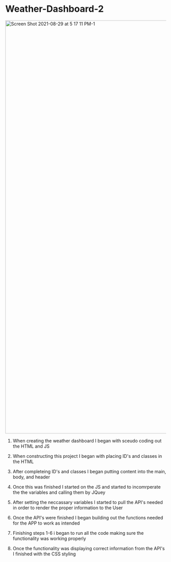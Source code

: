 # Weather-Dashboard-2
<img width="1289" alt="Screen Shot 2021-08-29 at 5 17 11 PM-1" src="https://user-images.githubusercontent.com/87398458/131289230-2a8f34af-d9bc-4674-9340-3c9172c45fc1.png">


1. When creating the weather dashboard I began with sceudo coding out the HTML and JS

2. When constructing this project I began with placing ID's and classes in the HTML 

3. After completeing ID's and classes I began putting content into the main, body, and header

4. Once this was finished I started on the JS and started to incomrperate the the variables and calling them by JQuey

5. After setting the neccassary variables I started to pull the API's needed in order to render the proper information to the User

6. Once the API's were finished I began building out the functions needed for the APP to work as intended 

7. Finishing steps 1-6 i began to run all the code making sure the functionality was working properly

8. Once the functionality was displaying correct information from the API's I finished with the CSS styling
